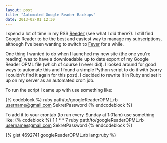 ```yaml
---
layout: post
title: "Automated Google Reader Backups"
date: 2013-02-01 12:30
---
```


I spend a lot of time in my RSS [Reeder](http://reederapp.com/) (see what I did there?). I still find Google Reader to be the best and easiest way to manage my subscriptions, although I've been wanting to switch to [Fever](http://feedafever.com/) for a while.

One thing I wanted to do when I launched my new site (the one you're reading) was to have a downloadable up to date export of my Google Reader OPML file (which of course I never did). I looked around for good ways to automate this and I found a simple Python script to do it with (sorry I couldn't find it again for this post). I decided to rewrite it in Ruby and set it up on my server as an automated cron job.

To run the script I came up with use something like:

{% codeblock %}
ruby path/to/googleReaderOPML.rb username@gmail.com SekretPassword
{% endcodeblock %}

To add it to your crontab (to run every Sunday at 1:01am) use something like:
{% codeblock %}
1 1 * * 7 ruby path/to/googleReaderOPML.rb username@gmail.com SekretPassword
{% endcodeblock %}

{% gist 4692741 googleReaderOPML.rb lang:ruby %}
